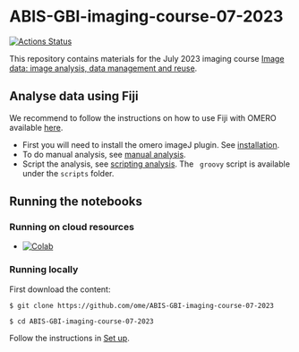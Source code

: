 # ABIS-GBI-imaging-course-07-2023
[![Actions Status](https://github.com/ome/ABIS-GBI-imaging-course-07-2023/workflows/build/badge.svg)](https://github.com/ome/ABI-GBI-imaging-course-07-2023/actions)

This repository contains materials for the July 2023 imaging course [Image data: image analysis, data management and reuse](https://globalbioimaging.org/international-training-courses/abis-gbi-2023-course).

## Analyse data using Fiji

We recommend to follow the instructions on how to use Fiji with OMERO available [here]( 
https://omero-guides.readthedocs.io/en/latest/fiji/docs/index.html).

* First you will need to install the omero imageJ plugin. See [installation](https://omero-guides.readthedocs.io/en/latest/fiji/docs/installation.html).
* To do manual analysis, see [manual analysis](https://omero-guides.readthedocs.io/en/latest/fiji/docs/manual_analysis.html).
* Script the analysis, see [scripting analysis](https://omero-guides.readthedocs.io/en/latest/fiji/docs/threshold_scripting.html). The `` groovy`` script is available under the ``scripts`` folder.


## Running the notebooks

### Running on cloud resources

* [![Colab](https://colab.research.google.com/assets/colab-badge.svg)](https://colab.research.google.com/github/ome/ABIS-GBI-imaging-course-07-2023/)

### Running locally

First download the content:

    $ git clone https://github.com/ome/ABIS-GBI-imaging-course-07-2023
    
    $ cd ABIS-GBI-imaging-course-07-2023

Follow the instructions in [Set up](notebooks/setup.md).
